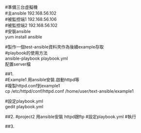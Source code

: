 #準備三台虛擬機  
#主ansible 192.168.56.102  
#被監控端1 192.168.56.106  
#被監控端2 192.168.56.102    
#安裝ansible  
yum install ansible  

#製作一個test-ansible資料夾作為後續example存取  
#playbook的使用方法  
ansible-playbook playbook.yml  
配置server檔  

##1.    
#Example1  用ansible安裝.啟動httpd等  
#複製httpd.conf到example1  
cp /etc/httpd/conf/httpd.conf /home/user/text-ansible/example1  

#設定playbook.yml  
gedit playbook.yml  

##2.
#project2 用ansible安裝 httpd跟ftp
#設定playbook.yml
#執行

##3.
